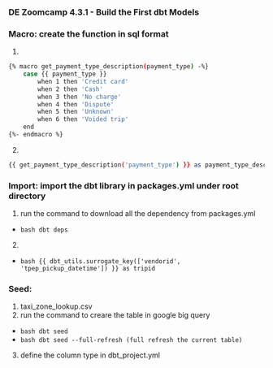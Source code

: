### DE Zoomcamp 4.3.1 - Build the First dbt Models


### Macro: create the function in sql format
1. 
```bash
{% macro get_payment_type_description(payment_type) -%}
    case {{ payment_type }}
        when 1 then 'Credit card'
        when 2 then 'Cash'
        when 3 then 'No charge'
        when 4 then 'Dispute'
        when 5 then 'Unknown'
        when 6 then 'Voided trip'
    end
{%- endmacro %}
```

2. 
```bash
{{ get_payment_type_description('payment_type') }} as payment_type_description, 
```

### Import: import the dbt library in packages.yml under root directory
1. run the command to download all the dependency from packages.yml
- ```bash dbt deps```

2. 
- ```bash {{ dbt_utils.surrogate_key(['vendorid', 'tpep_pickup_datetime']) }} as tripid```

### Seed:
1. taxi_zone_lookup.csv
2. run the command to creare the table in google big query
- ```bash dbt seed```
- ```bash dbt seed --full-refresh (full refresh the current table)```
3. define the column type in dbt_project.yml
